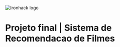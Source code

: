 ![Ironhack logo](https://i.imgur.com/1QgrNNw.png)



# Projeto final | Sistema de Recomendacao de Filmes
